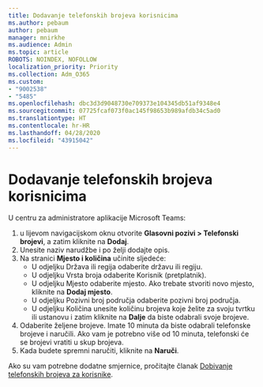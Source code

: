 ```yaml
---
title: Dodavanje telefonskih brojeva korisnicima
ms.author: pebaum
author: pebaum
manager: mnirkhe
ms.audience: Admin
ms.topic: article
ROBOTS: NOINDEX, NOFOLLOW
localization_priority: Priority
ms.collection: Adm_O365
ms.custom:
- "9002538"
- "5485"
ms.openlocfilehash: dbc3d3d9048730e709373e104345db51af9348e4
ms.sourcegitcommit: 07725fcaf073f0ac145f98653b989afdb34c5ad0
ms.translationtype: HT
ms.contentlocale: hr-HR
ms.lasthandoff: 04/28/2020
ms.locfileid: "43915042"
---
```

# <a name="adding-phone-numbers-to-users"></a>Dodavanje telefonskih brojeva korisnicima

U centru za administratore aplikacije Microsoft Teams:

1. u lijevom navigacijskom oknu otvorite **Glasovni pozivi > Telefonski brojevi**, a zatim kliknite na **Dodaj**.
2. Unesite naziv narudžbe i po želji dodajte opis.
3. Na stranici **Mjesto i količina** učinite sljedeće:
    - U odjeljku Država ili regija odaberite državu ili regiju.
    - U odjeljku Vrsta broja odaberite Korisnik (pretplatnik).
    - U odjeljku Mjesto odaberite mjesto. Ako trebate stvoriti novo mjesto, kliknite na **Dodaj mjesto**.
    - U odjeljku Pozivni broj područja odaberite pozivni broj područja.
    - U odjeljku Količina unesite količinu brojeva koje želite za svoju tvrtku ili ustanovu i zatim kliknite na **Dalje** da biste odabrali svoje brojeve.
4. Odaberite željene brojeve. Imate 10 minuta da biste odabrali telefonske brojeve i naručili. Ako vam je potrebno više od 10 minuta, telefonski će se brojevi vratiti u skup brojeva.
5. Kada budete spremni naručiti, kliknite na **Naruči**.

Ako su vam potrebne dodatne smjernice, pročitajte članak [Dobivanje telefonskih brojeva za korisnike](https://docs.microsoft.com/microsoftteams/getting-phone-numbers-for-your-users).
